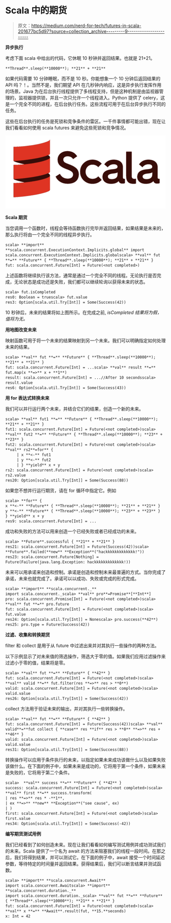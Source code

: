 # Scala 中的期货

> 原文：<https://medium.com/nerd-for-tech/futures-in-scala-201677bc5d97?source=collection_archive---------9----------------------->

**异步执行**

考虑下面 scala 中给出的代码，它休眠 10 秒钟并返回结果。也就是 21+21。

```
**Thread**.sleep(**10000**); **21** + **21**
```

如果代码需要 10 分钟睡眠，而不是 10 秒。你能想象一个 10 分钟后返回结果的 API 吗？！。当然不是，我们期望 API 在几秒钟内响应，这是异步执行发挥作用的场景。Java 为在后台执行线程提供了多线程支持，但是这种机制是由监视器管理的，监视器提供锁，并且一次只允许一个线程进入。Python 提供了 celery，这是一个完全不同的进程，在后台执行任务。这些流程可用于在后台异步执行不同的任务。

这些在后台执行的任务是死锁和竞争条件的雷区。一千件事情都可能出错，现在让我们看看如何使用 scala futures 来避免这些死锁和竞争情况。

![](img/c8158858eb1db88dccc6560c5ee94eb3.png)

**Scala 期货**

当您调用一个函数时，线程会等待函数执行完毕并返回结果，如果结果是未来的，那么执行将由一个完全不同的线程异步执行。

```
scala> **import** **scala.concurrent.ExecutionContext.Implicits.global** import scala.concurrent.ExecutionContext.Implicits.globalscala> **val** fut **=** **Future** { **Thread**.sleep(**10000**); **21** + **21** }
fut: scala.concurrent.Future[Int] = Future(<not completed>)
```

上述函数将继续执行该方法，通常是通过一个完全不同的线程。无论执行是否完成，无论状态是成功还是失败，我们都可以继续轮询以获得未来的状态。

```
scala> fut.isCompleted
res0: Boolean = truescala> fut.value
res3: Option[scala.util.Try[Int]] = Some(Success(42))
```

10 秒钟后，未来的结果将如上图所示。在完成之前, *isCompleted 结果将为假，值将为无。*

**用地图改变未来**

映射函数可用于将一个未来的结果映射到另一个未来。我们可以明确指定如何处理未来的结果。

```
scala> **val** fut **=** **Future** { **Thread**.sleep(**10000**); **21** + **21** }
fut: scala.concurrent.Future[Int] = ...scala> **val** result **=** fut.map(x **=>** x + **1**)
result: scala.concurrent.Future[Int] = ...//After 10 secondsscala> result.value
res6: Option[scala.util.Try[Int]] = Some(Success(43))
```

**用 for 表达式转换未来**

我们可以并行运行两个未来，并结合它们的结果，创造一个新的未来。

```
scala> **val** fut1 **=** **Future** { **Thread**.sleep(**10000**); **21** + **21** }
fut1: scala.concurrent.Future[Int] = Future(<not completed>)scala> **val** fut2 **=** **Future** { **Thread**.sleep(**10000**); **23** + **23** }
fut2: scala.concurrent.Future[Int] = Future(<not completed>)scala> **val** rs2**=for** {
     | x **<-** fut1
     | y **<-** fut2
     | } **yield** x + y
rs2: scala.concurrent.Future[Int] = Future(<not completed>)scala> rs2.value
res20: Option[scala.util.Try[Int]] = Some(Success(88))
```

如果您不想并行运行期货，请在 for 循环中指定它。例如

```
scala> **for** {
x **<-** **Future** { **Thread**.sleep(**10000**); **21** + **21** }
y **<-** **Future** { **Thread**.sleep(**10000**); **23** + **23** }
} **yield** x + y
res9: scala.concurrent.Future[Int] = ...
```

成功和失败的方法可以用来创造一个已经失败或者已经成功的未来。

```
scala> **Future**.successful { **21** + **21** }
res21: scala.concurrent.Future[Int] = Future(Success(42))scala> **Future**.failed(**new** **Exception**("hackkkkkkkkkkkkk!"))
res23: scala.concurrent.Future[Nothing] = Future(Failure(java.lang.Exception: hackkkkkkkkkkkkk!))
```

未来可以用承诺来创造和控制。承诺是创造和控制未来最普遍的方式。当你完成了承诺，未来也就完成了。承诺可以以成功、失败或完成的形式完成。

```
scala> **import** **scala.concurrent._**
import scala.concurrent._scala> **val** pro**=Promise**[**Int**]
pro: scala.concurrent.Promise[Int] = Future(<not completed>)scala> **val** fut **=** pro.future
fut: scala.concurrent.Future[Int] = Future(<not completed>)scala> fut.value
res24: Option[scala.util.Try[Int]] = Nonescala> pro.success(**42**)
res25: pro.type = Future(Success(42))
```

**过滤、收集和转换期货**

filter 和 collect 是用于从 future 中过滤出来并对其执行一些操作的两种方法。

以下示例显示了对未来值的筛选操作，筛选大于零的值。如果我们应用过滤操作来过滤小于零的值，结果将是零。

```
scala> **val** fut **=** **Future** { **42** }
fut: scala.concurrent.Future[Int] = Future(<not completed>)scala> **val** valid **=** fut.filter(res **=>** res > **0**)
valid: scala.concurrent.Future[Int] = Future(<not completed>)scala> valid.value
res26: Option[scala.util.Try[Int]] = Some(Success(42))
```

collect 方法用于验证未来的输出，并对其执行一些转换操作。

```
scala> **val** fut **=** **Future** { **42** }
fut: scala.concurrent.Future[Int] = Future(Success(42))scala> **val** valid**=**fut collect { **case** res **if** res > **0** **=>** res + **46** }
valid: scala.concurrent.Future[Int] = Future(<not completed>)scala> valid.value
res31: Option[scala.util.Try[Int]] = Some(Success(88))
```

转换操作可以应用于条件执行的未来，以指定如果未来成功该做什么以及如果失败该做什么。在下面的例子中，如果未来是成功的，它将用于第一个条件，如果未来是失败的，它将用于第二个条件。

```
scala>  **val** success **=** **Future** { **42** }
success: scala.concurrent.Future[Int] = Future(<not completed>)scala> **val** first **=** success.transform(
| res **=>** res * -**1**,
| ex **=>** **new** **Exception**("see cause", ex)
| )
first: scala.concurrent.Future[Int] = Future(<not completed>)scala> first.value
res34: Option[scala.util.Try[Int]] = Some(Success(-42))
```

**编写期货测试用例**

我们已经看到了如何创造未来。现在让我们看看如何编写测试用例并成功测试我们的未来。Scala 提供了一个名为 await 的方法来阻塞我们的线程一段时间。在那之后，我们将得到结果，并可以测试它。在下面的例子中，await 接受一个时间延迟参数，等待特定的时间量并返回结果。获得结果后，我们可以断言结果并测试函数。

```
scala> **import** **scala.concurrent.Await**
import scala.concurrent.Awaitscala> **import** **scala.concurrent.duration._**
import scala.concurrent.duration._scala> **val** fut **=** **Future** { **Thread**.sleep(**10000**); **21** + **21** }
fut: scala.concurrent.Future[Int] = Future(<not completed>)scala> **val** x **=** **Await**.result(fut, **15.**seconds)
x: Int = 42
```